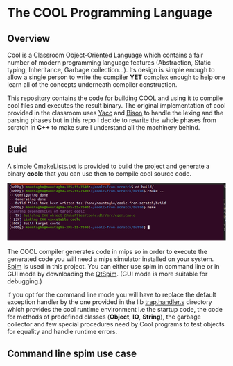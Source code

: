 # The COOL Programming Language

## Overview

Cool is a Classroom Object-Oriented Language which contains a fair number of modern programming language features (Abstraction, Static typing, Inheritance, Garbage collection...). Its design is simple enough to allow a single person to write the compiler **YET** complex enough to help one learn all of the concepts underneath compiler construction.

This repository contains the code for building COOL and using it to compile cool files and executes the result binary. The original implementation of cool provided in the classroom uses [Yacc](https://en.wikipedia.org/wiki/Yacc) and [Bison](https://en.wikipedia.org/wiki/GNU_Bison) to  handle the lexing and the parsing phases but in this repo I decide to rewrite the whole phases from scratch in **C++** to make sure I understand all the machinery behind.

## Buid
A simple [CmakeLists.txt](./CMakeLists.txt) is provided to build the project and generate a binary **coolc** that you can use then to compile cool source code.

![compile](./files/build.png)


The COOL compiler generates code in mips so in order to execute the generated code you will need a mips simulator installed on your system. [Spim](https://spimsimulator.sourceforge.net/) is used in this project. You can either use spim in command line or in GUI mode by downloading the [QtSpim](https://spimsimulator.sourceforge.net/). (GUI mode is more suitable for debugging.)

if you opt for the command line mode you will have to replace the default exception handler by the one provided in the lib [trap.handler.s](lib/trap.handler.s) directory which provides the cool runtime environment i.e the startup code, the code for methods of predefined classes (**Object**, **IO**, **String**), the garbage collector and few special procedures need by Cool programs to test objects for equality and handle runtime errors.

## Command line spim use case



